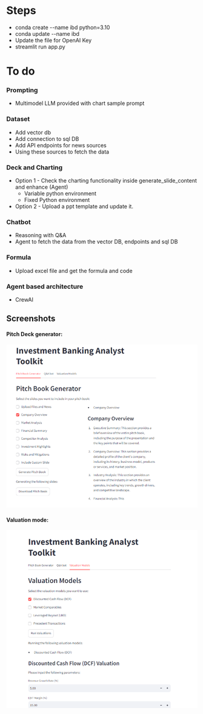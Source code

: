 
# Steps
- conda create --name ibd python=3.10
- conda update --name ibd <path to environment.yml file>
- Update the file for OpenAI Key
- streamlit run app.py


# To do
### Prompting
- Multimodel LLM provided with chart sample prompt


### Dataset 
- Add vector db
- Add connection to sql DB
- Add API endpoints for news sources
- Using these sources to fetch the data

### Deck and Charting
- Option 1 - Check the charting functionality inside generate_slide_content and enhance (Agent)
    - Variable python environment
    - Fixed Python environment
- Option 2 - Upload a ppt template and update it. 

### Chatbot 
- Reasoning with Q&A
- Agent to fetch the data from the vector DB, endpoints and sql DB

### Formula
- Upload excel file and get the formula and code

### Agent based architecture
- CrewAI


## Screenshots

#### Pitch Deck generator:
![Pitch deck](Images/image1.png)

#### Valuation mode:
![Sample Image](Images/image2.png)



